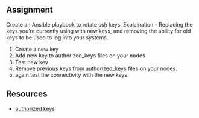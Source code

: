


## Assignment

Create an Ansible playbook to rotate ssh keys. 
Explaination - Replacing the keys you’re currently using with new keys, and removing the ability for old keys to be used to log into your systems.
1. Create a new key
1. Add new key to authorized_keys files on your nodes
1. Test new key
1. Remove previous keys from authorized_keys files on your nodes.
1. again test the connectivity with the new keys.


## Resources

* [authorized keys](http://docs.ansible.com/ansible/latest/authorized_key_module.html)
